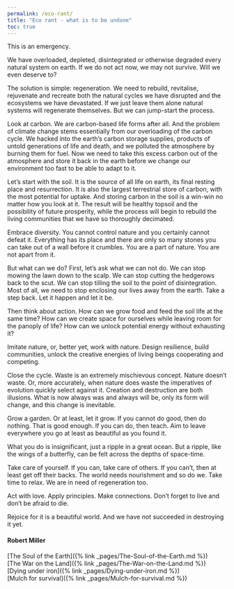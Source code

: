 ```yaml
---
permalink: /eco-rant/
title: "Eco rant - what is to be undone"
toc: true
---
```


This is an emergency. 

We have overloaded, depleted, disintegrated or otherwise degraded every natural system on earth. If we do not act now, we may not survive. Will we even deserve to?

The solution is simple: regeneration. We need to rebuild, revitalise, rejuvenate and recreate both the natural cycles we have disrupted and the ecosystems we have devastated. If we just leave them alone natural systems will regenerate themselves. But we can jump-start the process. 

Look at carbon. We are carbon-based life forms after all. And the problem of climate change stems essentially from our overloading of the carbon cycle. We hacked into the earth’s carbon storage supplies, products of untold generations of life and death, and we polluted the atmosphere by burning them for fuel. Now we need to take this excess carbon out of the atmosphere and store it back in the earth before we change our environment too fast to be able to adapt to it. 

Let’s start with the soil. It is the source of all life on earth, its final resting place and resurrection. It is also the largest terrestrial store of carbon, with the most potential for uptake. And storing carbon in the soil is a win-win no matter how you look at it. The result will be healthy topsoil and the possibility of future prosperity, while the process will begin to rebuild the living communities that we have so thoroughly decimated. 

Embrace diversity. You cannot control nature and you certainly cannot defeat it. Everything has its place and there are only so many stones you can take out of a wall before it crumbles. You are a part of nature. You are not apart from it. 

But what can we do? First, let’s ask what we can not do. We can stop mowing the lawn down to the scalp. We can stop cutting the hedgerows back to the scut. We can stop tilling the soil to the point of disintegration. Most of all, we need to stop enclosing our lives away from the earth. Take a step back. Let it happen and let it be. 

Then think about action. How can we grow food and feed the soil life at the same time? How can we create space for ourselves while leaving room for the panoply of life? How can we unlock potential energy without exhausting it? 

Imitate nature, or, better yet, work with nature. Design resilience, build communities, unlock the creative energies of living beings cooperating and competing. 

Close the cycle. Waste is an extremely mischievous concept. Nature doesn’t waste. Or, more accurately, when nature does waste the imperatives of evolution quickly select against it. Creation and destruction are both illusions. What is now always was and always will be, only its form will change, and this change is inevitable. 

Grow a garden. Or at least, let it grow. If you cannot do good, then do nothing. That is good enough. If you can do, then teach. Aim to leave everywhere you go at least as beautiful as you found it. 

What you do is insignificant, just a ripple in a great ocean. But a ripple, like the wings of a butterfly, can be felt across the depths of space-time. 

Take care of yourself. If you can, take care of others. If you can’t, then at least get off their backs. The world needs nourishment and so do we. Take time to relax. We are in need of regeneration too. 

Act with love. Apply principles. Make connections. Don’t forget to live and don’t be afraid to die. 

Rejoice for it is a beautiful world. And we have not succeeded in destroying it yet. 


#### Robert Miller

[The Soul of the Earth]({% link _pages/The-Soul-of-the-Earth.md %})<br>
[The War on the Land]({% link _pages/The-War-on-the-Land.md %})<br>
[Dying under iron]({% link _pages/Dying-under-iron.md %})<br>
[Mulch for survival]({% link _pages/Mulch-for-survival.md %})<br>
